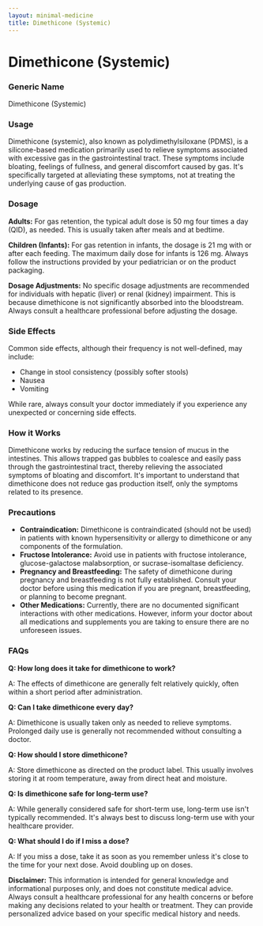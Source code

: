 ```yaml
---
layout: minimal-medicine
title: Dimethicone (Systemic)
---
```


# Dimethicone (Systemic)
### Generic Name
Dimethicone (Systemic)

### Usage
Dimethicone (systemic), also known as polydimethylsiloxane (PDMS), is a silicone-based medication primarily used to relieve symptoms associated with excessive gas in the gastrointestinal tract.  These symptoms include bloating, feelings of fullness, and general discomfort caused by gas.  It's specifically targeted at alleviating these symptoms, not at treating the underlying cause of gas production.

### Dosage

**Adults:** For gas retention, the typical adult dose is 50 mg four times a day (QID), as needed.  This is usually taken after meals and at bedtime.

**Children (Infants):**  For gas retention in infants, the dosage is 21 mg with or after each feeding. The maximum daily dose for infants is 126 mg.  Always follow the instructions provided by your pediatrician or on the product packaging.

**Dosage Adjustments:**  No specific dosage adjustments are recommended for individuals with hepatic (liver) or renal (kidney) impairment. This is because dimethicone is not significantly absorbed into the bloodstream.  Always consult a healthcare professional before adjusting the dosage.


### Side Effects

Common side effects, although their frequency is not well-defined, may include:

* Change in stool consistency (possibly softer stools)
* Nausea
* Vomiting

While rare, always consult your doctor immediately if you experience any unexpected or concerning side effects.

### How it Works

Dimethicone works by reducing the surface tension of mucus in the intestines. This allows trapped gas bubbles to coalesce and easily pass through the gastrointestinal tract, thereby relieving the associated symptoms of bloating and discomfort. It's important to understand that dimethicone does not reduce gas production itself, only the symptoms related to its presence.


### Precautions

* **Contraindication:** Dimethicone is contraindicated (should not be used) in patients with known hypersensitivity or allergy to dimethicone or any components of the formulation.
* **Fructose Intolerance:** Avoid use in patients with fructose intolerance, glucose-galactose malabsorption, or sucrase-isomaltase deficiency.
* **Pregnancy and Breastfeeding:** The safety of dimethicone during pregnancy and breastfeeding is not fully established. Consult your doctor before using this medication if you are pregnant, breastfeeding, or planning to become pregnant.
* **Other Medications:** Currently, there are no documented significant interactions with other medications. However, inform your doctor about all medications and supplements you are taking to ensure there are no unforeseen issues.


### FAQs

**Q: How long does it take for dimethicone to work?**

A: The effects of dimethicone are generally felt relatively quickly, often within a short period after administration.

**Q: Can I take dimethicone every day?**

A: Dimethicone is usually taken only as needed to relieve symptoms.  Prolonged daily use is generally not recommended without consulting a doctor.

**Q: How should I store dimethicone?**

A: Store dimethicone as directed on the product label. This usually involves storing it at room temperature, away from direct heat and moisture.

**Q: Is dimethicone safe for long-term use?**

A:  While generally considered safe for short-term use, long-term use isn't typically recommended.  It's always best to discuss long-term use with your healthcare provider.

**Q: What should I do if I miss a dose?**

A: If you miss a dose, take it as soon as you remember unless it's close to the time for your next dose.  Avoid doubling up on doses.

**Disclaimer:**  This information is intended for general knowledge and informational purposes only, and does not constitute medical advice. Always consult a healthcare professional for any health concerns or before making any decisions related to your health or treatment.  They can provide personalized advice based on your specific medical history and needs.
